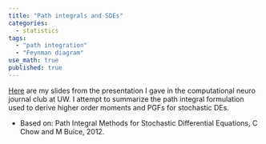 ```yaml
---
title: "Path integrals and SDEs"
categories:
  - statistics
tags:
  - "path integration"
  - "Feynman diagram"
use_math: true
published: true
---
```

[Here]({{site.baseurl}}/docs/pathintegrals_and_sdes.pdf) are my slides from the presentation I gave in the computational neuro journal club at UW. I attempt to summarize the path integral formulation used to derive higher order moments and PGFs for stochastic DEs.

* Based on: Path Integral Methods for Stochastic Differential Equations, C Chow and M Buice, 2012.
